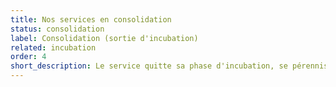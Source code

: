 ```yaml
---
title: Nos services en consolidation
status: consolidation
label: Consolidation (sortie d'incubation)
related: incubation
order: 4
short_description: Le service quitte sa phase d'incubation, se pérennise et devient un service public numérique national ou local disponible pour tous
---
```

